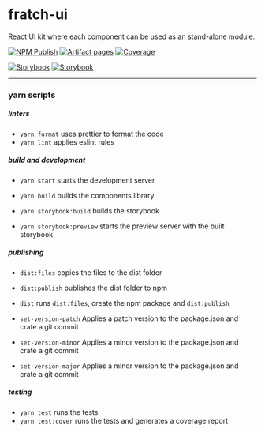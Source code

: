 # fratch-ui

React UI kit where each component can be used as an stand-alone module.

[![NPM Publish](https://github.com/JorgeRojo/fratch-ui/actions/workflows/npm-publish.yml/badge.svg)](https://github.com/JorgeRojo/fratch-ui/actions/workflows/npm-publish.yml) [![Artifact pages](https://github.com/JorgeRojo/fratch-ui/actions/workflows/artifact-pages.yml/badge.svg)](https://github.com/JorgeRojo/fratch-ui/actions/workflows/artifact-pages.yml) [![Coverage](https://github.com/JorgeRojo/fratch-ui/actions/workflows/coverage.yml/badge.svg)](https://github.com/JorgeRojo/fratch-ui/actions/workflows/coverage.yml)

[![Storybook](https://img.shields.io/badge/-Storybook-FF4785?style=for-the-badge&logo=storybook&logoColor=white)](https://jorgerojo.github.io/fratch-ui/coverage/) [![Storybook](https://img.shields.io/badge/-Storybook-FF4785?style=for-the-badge&logo=storybook&logoColor=white)](https://jorgerojo.github.io/fratch-ui/storybook/)

---

### yarn scripts

##### linters

- `yarn format` uses prettier to format the code
- `yarn lint` applies eslint rules

##### build and development

- `yarn start`
  starts the development server

- `yarn build`
  builds the components library

- `yarn storybook:build`
  builds the storybook

- `yarn storybook:preview`
  starts the preview server with the built storybook

##### publishing

- `dist:files`
  copies the files to the dist folder

- `dist:publish`
  publishes the dist folder to npm

- `dist`
  runs `dist:files`, create the npm package and `dist:publish`

- `set-version-patch`
  Applies a patch version to the package.json and crate a git commit

- `set-version-minor`
  Applies a minor version to the package.json and crate a git commit

- `set-version-major`
  Applies a minor version to the package.json and crate a git commit

##### testing

- `yarn test`
  runs the tests
- `yarn test:cover`
  runs the tests and generates a coverage report
